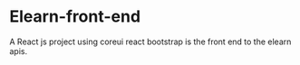 # Elearn-front-end
A React js project using coreui react bootstrap is the front end to the elearn apis.
